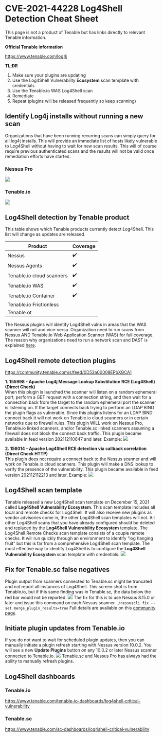 # CVE-2021-44228 Log4Shell Detection Cheat Sheet
This page is not a product of Tenable but has links directly to relevant Tenable information.

**Official Tenable information**

https://www.tenable.com/log4j

**TL;DR**
1. Make sure your plugins are updating
2. Use the Log4Shell Vulnerability **Ecosystem** scan template with credentials
3. Use the Tenable.io WAS Log4Shell scan
4. Remediate
5. Repeat (plugins will be released frequently so keep scanning)

## Identify Log4j installs without running a new scan
Organizations that have been running recurring scans can simply query for all log4j installs. This will provide an immediate list of hosts likely vulnerable to Log4Shell without having to wait for new scan results. This will of course require previous authenticated scans and the results will not be valid once remediation efforts have started.
### Nessus Pro
![](https://github.com/andrewspearson/file-server/blob/main/repositories/log4shell-detection/np-log4j-installed-v2.png)
### Tenable.io
![](https://github.com/andrewspearson/file-server/blob/main/repositories/log4shell-detection/tio-log4j-installed.png)

## Log4Shell detection by Tenable product
This table shows which Tenable products currently detect Log4Shell. This list will change as updates are released.

| Product | Coverage |
| ------- | -------- |
| Nessus  | ✔️        |
| Nessus Agents | ✔️ |
| Tenable.io cloud scanners | ✔️ |
| Tenable.io WAS | ✔️ |
| Tenable.io Container | ✔️ |
| Tenable.io Frictionless |  |
| Tenable.ot |  |

The Nessus plugins will identify Log4Shell vulns in areas that the WAS scanner will not and vice-versa. Organization need to run scans from Nessus AND Tenable.io Web Application Scanner (WAS) for full coverage. The reason why organizations need to run a network scan and DAST is explained [here](https://youtu.be/496R1c7ENVs?t=689).

## Log4Shell remote detection plugins
https://community.tenable.com/s/feed/0D53a00008EPbXGCA1

**1. 155998 - Apache Log4j Message Lookup Substitution RCE (Log4Shell) (Direct Check)**  
When this plugin is launched the scanner will listen on a random ephemeral port, perform a GET request with a connection string, and then wait for a connection back from the target to the random ephemeral port the scanner is listening on. If the target connects back trying to perform an LDAP BIND the plugin flags as vulnerable. Since this plugins listens for an LDAP BIND connect back it will not work on Tenable.io cloud scanners or in certain networks due to firewall rules. This plugin WILL work on Nessus Pro, Tenable.io linked scanners, and/or Tenable.sc linked scanners assuming a firewall does not block the connect back traffic. This plugin became available in feed version 202112110647 and later. Example:
![](https://github.com/andrewspearson/file-server/blob/main/repositories/log4shell-detection/155998-np.png)

**2. 156014 - Apache Log4Shell RCE detection via callback correlation (Direct Check HTTP)**  
This plugin does not require a connect back to the Nessus scanner and will work on Tenable.io cloud scanners. This plugin will make a DNS lookup to verify the presence of the vulnerability. This plugin became available in feed version 202112112213 and later. Example:
![](https://github.com/andrewspearson/file-server/blob/main/repositories/log4shell-detection/156014-np.png)

## Log4Shell scan template
Tenable released a new Log4Shell scan template on December 15, 2021 called **Log4Shell Vulnerability Ecosystem**. This scan template includes all local and remote checks for Log4Shell. It will also receive new plugins as vendor advisories come in, the other Log4Shell scan templates will not. All other Log4Shell scans that you have already configured should be deleted and replaced by the **Log4Shell Vulnerability Ecosystem** template. The Log4Shell Remote Checks scan template consists of a couple remote checks. It will run quickly through an environment to identify "log hanging fruit" but this is far from a comprehensive Log4Shell scan template. The most effective way to identify Log4Shell is to configure the **Log4Shell Vulnerability Ecosystem** scan template with credentials.
![](https://github.com/andrewspearson/file-server/blob/main/repositories/log4shell-detection/ecosystem-template.png)

## Fix for Tenable.sc false negatives
Plugin output from scanners connected to Tenable.sc might be truncated and not report all instances of Log4Shell. This screen shot is from Tenable.io, but if this same finding was in Tenable.sc, the data below the red bar would not be reported:
![](https://github.com/andrewspearson/file-server/blob/main/repositories/log4shell-detection/TSC-merge_plugin_results.png)
The fix for this is to use Nessus 8.15.0 or later and issue this command on each Nessus scanner ```./nessuscli fix --set merge_plugin_results=true``` Full details are available on this [community page](https://community.tenable.com/s/article/New-Nessus-scanner-setting-Merge-Plugin-Results).

## Initiate plugin updates from Tenable.io
If you do not want to wait for scheduled plugin updates, then you can manually initiate a plugin refresh starting with Nessus version 10.0.2. You will see a new **Update Plugins** button on any 10.0.2 or later Nessus scanner connected to Tenable.io.
![](https://github.com/andrewspearson/file-server/blob/main/repositories/log4shell-detection/Nessus-1002.png)
Tenable.sc and Nessus Pro has always had the ability to manually refresh plugins.

## Log4Shell dashboards
### Tenable.io
https://www.tenable.com/tenable-io-dashboards/log4shell-critical-vulnerability
### Tenable.sc
https://www.tenable.com/sc-dashboards/log4shell-critical-vulnerability
